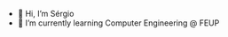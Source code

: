 - 👋 Hi, I’m Sérgio
- 🌱 I’m currently learning Computer Engineering @ FEUP

<!---
SergioAlmeida29/SergioAlmeida29 is a ✨ special ✨ repository because its `README.md` (this file) appears on your GitHub profile.
You can click the Preview link to take a look at your changes.
--->
